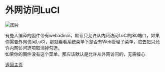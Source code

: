 # 外网访问LuCI

![图片](https://user-images.githubusercontent.com/73426989/150646343-0b1e5dcd-59fe-4529-a3a4-85c54150e5c1.png)          

有些人编译的固件带有webadmin，默认只允许从内网访问LuCI的80端口，如果你需要外网访问LuCI，那就看看系统菜单下是否有Web管理子菜单，进去把只允许内网访问选项取消掉勾选。        
如果你的固件没有这个菜单，那应该默认是允许从外网访问的，无需操心                 


[返回主页](../README.md)                 


